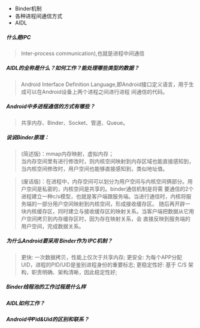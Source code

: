 
###
* Binder机制
* 各种进程间通信方式
* AIDL


##### 什么是IPC
> Inter-process communication),也就是进程中间通信

##### AIDL的全称是什么？如何工作？能处理哪些类型的数据？
> Android Interface Definition Language,即Android接口定义语言，用于生成可以在Android设备上两个进程之间进行进程
间通信的代码。

##### Android中多进程通信的方式有哪些？
> 共享内存、Binder、Socket、管道、Queue。

##### 说说Binder原理：
> (简述版)：mmap内存映射，虚拟内存；   
> 当内存空间里有进行修改时，则内核空间映射到内存区域也能直接感知到，当内核空间修改时，用户空间也能够直接感知到，类似地址值。

> (废话版)：在进程中，内存空间可以划分为用户空间与内核空间俩部分。用户空间是私密的，内核空间是共享的。binder通信机制是将需
> 要通信的2个进程建立一种c/s模型，也就是客户端跟服务端。当进行通信时，内核将服务端的一部分用户空间映射到内核空间，形成接收缓存区。
> 随后再开辟一块内核缓存区，同时建立与接收缓存区的映射关系。当客户端把数据从它用户空间拷贝到内存缓存区时，因为存在映射关系，会
> 直接反映到服务端的用户空间，完成数据关系。

##### 为什么Android要采用 Binder作为 IPC机制？
> 更快:  一次数据拷贝，性能上仅次于共享内存;
> 更安全:  为每个APP分配UID，进程的PID/UID是鉴别进程身份的重要标志;
> 更稳定性好:  基于 C/S 架构，职责明确、架构清晰，因此稳定性好;

##### Binder线程池的工作过程是什么样
##### AIDL如何工作？
##### Android中Pid&Uid的区别和联系？